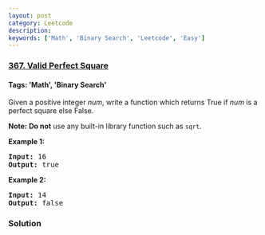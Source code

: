 ```yaml
---
layout: post
category: Leetcode
description: 
keywords: ['Math', 'Binary Search', 'Leetcode', 'Easy']
---
```

### [367. Valid Perfect Square](https://leetcode.com/problems/valid-perfect-square)

#### Tags: 'Math', 'Binary Search'

<div class="content__u3I1 question-content__JfgR"><div><p>Given a positive integer <i>num</i>, write a function which returns True if <i>num</i> is a perfect square else False.</p>
<p><b>Note:</b> <b>Do not</b> use any built-in library function such as <code>sqrt</code>.</p>
<p><strong>Example 1:</strong></p>
<div>
<pre><strong>Input: </strong><span id="example-input-1-1">16</span>
<strong>Output: </strong><span id="example-output-1">true</span>
</pre>
<div>
<p><strong>Example 2:</strong></p>
<pre><strong>Input: </strong><span id="example-input-2-1">14</span>
<strong>Output: </strong><span id="example-output-2">false</span>
</pre>
</div>
</div></div></div>

### Solution
